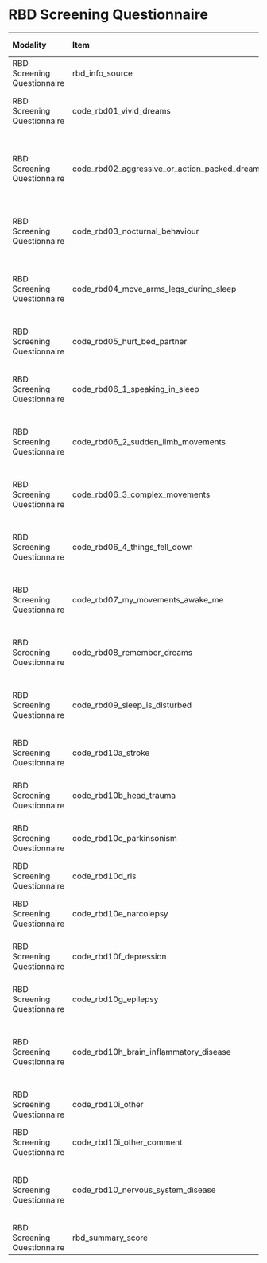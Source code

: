 # RBD Screening Questionnaire

| Modality                    | Item                                          | Description                                                            | ItemType   | Required   | Values           |   Unnamed: 13 |
|:----------------------------|:----------------------------------------------|:-----------------------------------------------------------------------|:-----------|:-----------|:-----------------|--------------:|
| RBD Screening Questionnaire | rbd_info_source                               | RBD Source Of Information                                              | string     | nullable   | nan              |           nan |
| RBD Screening Questionnaire | code_rbd01_vivid_dreams                       | RBD 01. Vivid Dreams {1:yes, 0:no, null:unknown}                       | integer    | nullable   | y.isin([0,1])    |           nan |
| RBD Screening Questionnaire | code_rbd02_aggressive_or_action_packed_dreams | RBD 02. Aggressive Or Action-Packed Dreams {1:yes, 0:no, null:unknown} | integer    | nullable   | y.isin([0,1])    |           nan |
| RBD Screening Questionnaire | code_rbd03_nocturnal_behaviour                | RBD 03. Nocturnal Behaviour {1:yes, 0:no, null:unknown}                | integer    | nullable   | y.isin([0,1])    |           nan |
| RBD Screening Questionnaire | code_rbd04_move_arms_legs_during_sleep        | RBD 04. Move Arms and Legs During Sleep {1:yes, 0:no, null:unknown}    | integer    | nullable   | y.isin([0,1])    |           nan |
| RBD Screening Questionnaire | code_rbd05_hurt_bed_partner                   | RBD 05. Hurt Bed Partner {1:yes, 0:no, null:unknown}                   | integer    | nullable   | y.isin([0,1])    |           nan |
| RBD Screening Questionnaire | code_rbd06_1_speaking_in_sleep                | RBD 06.1 Speaking In Sleep {1:yes, 0:no, null:unknown}                 | integer    | nullable   | y.isin([0,1])    |           nan |
| RBD Screening Questionnaire | code_rbd06_2_sudden_limb_movements            | RBD 06.2 Sudden Limb Movements {1:yes, 0:no, null:unknown}             | integer    | nullable   | y.isin([0,1])    |           nan |
| RBD Screening Questionnaire | code_rbd06_3_complex_movements                | RBD 06.3 Complex Movements {1:yes, 0:no, null:unknown}                 | integer    | nullable   | y.isin([0,1])    |           nan |
| RBD Screening Questionnaire | code_rbd06_4_things_fell_down                 | RBD 06.4 Things Fell Down {1:yes, 0:no, null:unknown}                  | integer    | nullable   | y.isin([0,1])    |           nan |
| RBD Screening Questionnaire | code_rbd07_my_movements_awake_me              | RBD 07. My Movements Awake Me {1:yes, 0:no, null:unknown}              | integer    | nullable   | y.isin([0,1])    |           nan |
| RBD Screening Questionnaire | code_rbd08_remember_dreams                    | RBD 08. Remember Dreams {1:yes, 0:no, null:unknown}                    | integer    | nullable   | y.isin([0,1])    |           nan |
| RBD Screening Questionnaire | code_rbd09_sleep_is_disturbed                 | RBD 09. Sleep Is Disturbed {1:yes, 0:no, null:unknown}                 | integer    | nullable   | y.isin([0,1])    |           nan |
| RBD Screening Questionnaire | code_rbd10a_stroke                            | RBD 10a Stroke {1:yes, 0:no, null:unknown}                             | integer    | nullable   | y.isin([0,1])    |           nan |
| RBD Screening Questionnaire | code_rbd10b_head_trauma                       | RBD 10b Head Trauma {1:yes, 0:no, null:unknown}                        | integer    | nullable   | y.isin([0,1])    |           nan |
| RBD Screening Questionnaire | code_rbd10c_parkinsonism                      | RBD 10c Parkinsonism {1:yes, 0:no, null:unknown}                       | integer    | nullable   | y.isin([0,1])    |           nan |
| RBD Screening Questionnaire | code_rbd10d_rls                               | RBD 10d RLS {1:yes, 0:no, null:unknown}                                | integer    | nullable   | y.isin([0,1])    |           nan |
| RBD Screening Questionnaire | code_rbd10e_narcolepsy                        | RBD 10e Narcolepsy {1:yes, 0:no, null:unknown}                         | integer    | nullable   | y.isin([0,1])    |           nan |
| RBD Screening Questionnaire | code_rbd10f_depression                        | RBD 10f Depression {1:yes, 0:no, null:unknown}                         | integer    | nullable   | y.isin([0,1])    |           nan |
| RBD Screening Questionnaire | code_rbd10g_epilepsy                          | RBD 10g Epilepsy {1:yes, 0:no, null:unknown}                           | integer    | nullable   | y.isin([0,1])    |           nan |
| RBD Screening Questionnaire | code_rbd10h_brain_inflammatory_disease        | RBD 10h Inflammatory Disease Of The Brain {1:yes, 0:no, null:unknown}  | integer    | nullable   | y.isin([0,1])    |           nan |
| RBD Screening Questionnaire | code_rbd10i_other                             | RBD 10i Other {1:yes, 0:no, null:unknown}                              | integer    | nullable   | y.isin([0,1])    |           nan |
| RBD Screening Questionnaire | code_rbd10i_other_comment                     | RBD 10i Other (comment)                                                | string     | nullable   | nan              |           nan |
| RBD Screening Questionnaire | code_rbd10_nervous_system_disease             | RBD 10. Nervous system Disease {1:yes, 0:no, null:unknown}             | integer    | nullable   | y.isin([0,1])    |           nan |
| RBD Screening Questionnaire | rbd_summary_score                             | RBD Summary Score                                                      | integer    | nullable   | (y>=0) & (y<=13) |           nan |